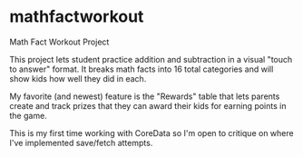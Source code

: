 # mathfactworkout
Math Fact Workout Project

This project lets student practice addition and subtraction in a visual "touch to answer" format.  It breaks math facts into
16 total categories and will show kids how well they did in each. 

My favorite (and newest) feature is the "Rewards" table that lets parents create and track prizes that they can award their 
kids for earning points in the game. 

This is my first time working with CoreData so I'm open to critique on where I've implemented save/fetch attempts.


